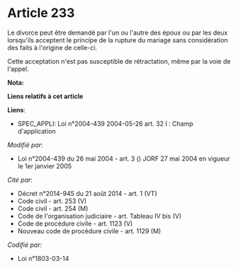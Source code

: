 # Article 233

Le divorce peut être demandé par l'un ou l'autre des époux ou par les deux lorsqu'ils acceptent le principe de la rupture du
mariage sans considération des faits à l'origine de celle-ci.

Cette acceptation n'est pas susceptible de rétractation, même par la voie de l'appel.

**Nota:**



**Liens relatifs à cet article**

**Liens**:

  - SPEC_APPLI: Loi n°2004-439 2004-05-26 art. 32 I : Champ d'application

_Modifié par_:

  - Loi n°2004-439 du 26 mai 2004 - art. 3 () JORF 27 mai 2004 en vigueur le 1er janvier 2005

_Cité par_:

  - Décret n°2014-945 du 21 août 2014 - art. 1 (VT)
  - Code civil - art. 253 (V)
  - Code civil - art. 254 (M)
  - Code de l'organisation judiciaire - art. Tableau IV bis (V)
  - Code de procédure civile - art. 1123 (V)
  - Nouveau code de procédure civile - art. 1129 (M)

_Codifié par_:

  - Loi n°1803-03-14
